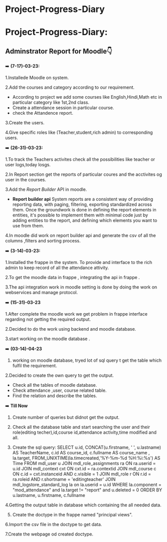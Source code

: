# Project-Progress-Diary
# Project-Progress-Diary:
 ## **Adminstrator Report for Moodle**:point_down: ##

➡️ **(7-17)-03-23:**

1.Installede Moodle on system.

2.Add the courses and category according to our requirement.
- According to project we add some courses like English,Hindi,Math etc in particular category like 1st,2nd class.
- Create a attendance session in particular course.
- check the Attandence report.

3.Create the users.

4.Give specific roles like (Teacher,student,rich admin) to corresponding users.

:arrow_right: **(26-31)-03-23:**

1.To track the Teachers activites check all the possibilities like teacher or user logs,today losgs.

2.In Report section get the reports of particular coures and the acctivites og user in the courses.

3.Add the *Report Builder* API in moodle.

- **Report builder api** 
System reports are a consistent way of providing reporting data, with paging, filtering, exporting standardized across them. Once the groundwork is done in defining the report elements in entities, it's possible to implement them with minimal code just by adding entities to the report, and defining which elements you want to use from them. 

4.In moodle did work on report builder api and generate the csv of all the columns ,filters and sorting process.

➡️ **(3-14)-03-23:**

1.Installed the frappe in the system. To provide and interface to the rich admin to keep record of all the attendance attivity.

2.To get the moodle data in frappe , integrating the api in frappe .

3.The api integration work in moodle setting is done by doing the work on webservices and manage protocol.

➡️ **(15-31)-03-23**

1.After complete the moodle work we get problem in frappe interface regarding not getting the required output.

2.Decided to do the work using backend and moodle database.

3.start working on the moodle database .

➡️ **(03-14)-04-23**

1. working on moodle database, tryed lot of sql query t get the table which fulfil the requirement.

2.Decided to create the own query to get the output.
- Check all the tables of moodle database.
- Check attendance ,user, course related table.
- Find the relation and describe the tables.

➡️ **Till Now**

1. Create number of queries but didnot get the output.

2. Check all the database table and start searching the user and their role(editing techer),id,course id,attendance activity,time modified and all.
 
3. Create the sql query:
SELECT   u.id, CONCAT(u.firstname, ' ', u.lastname) AS TeacherName, c.id AS course_id, c.fullname AS course_name , la.target, FROM_UNIXTIME(la.timecreated,'%Y-%m-%d %H:%i:%s') AS Time FROM     mdl_user u JOIN     mdl_role_assignments ra ON ra.userid = u.id JOIN mdl_context cxt ON cxt.id = ra.contextid JOIN     mdl_course c ON c.id = cxt.instanceid AND c.visible = 1 JOIN     mdl_role r ON r.id = ra.roleid AND r.shortname = 'editingteacher' JOIN mdl_logstore_standard_log la on la.userid = u.id WHERE la.component = "mod_attendance" and la.target != "report" and  u.deleted = 0 ORDER BY     u.lastname,     u.firstname,     c.fullname

4.Getting the output table in database which containing the all needed data.

5. Create the doctype in the frappe named "principal views".

6.Import the csv file in the doctype to get data.

7.Create the webpage od created doctype.

